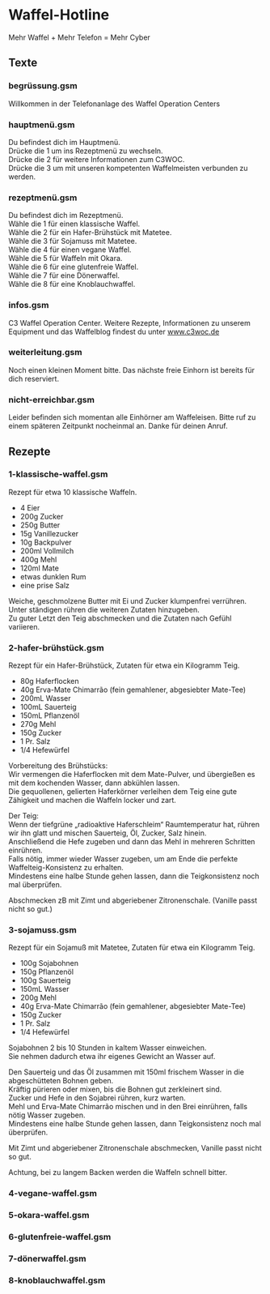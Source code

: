 # Waffel-Hotline
Mehr Waffel + Mehr Telefon = Mehr Cyber

## Texte

### begrüssung.gsm
Willkommen in der Telefonanlage des Waffel Operation Centers

### hauptmenü.gsm
Du befindest dich im Hauptmenü.  
Drücke die 1 um ins Rezeptmenü zu wechseln.  
Drücke die 2 für weitere Informationen zum C3WOC.  
Drücke die 3 um mit unseren kompetenten Waffelmeisten verbunden zu werden.  

### rezeptmenü.gsm
Du befindest dich im Rezeptmenü.  
Wähle die 1 für einen klassische Waffel.  
Wähle die 2 für ein Hafer-Brühstück mit Matetee.  
Wähle die 3 für Sojamuss mit Matetee.  
Wähle die 4 für einen vegane Waffel.  
Wähle die 5 für Waffeln mit Okara.  
Wähle die 6 für eine glutenfreie Waffel.  
Wähle die 7 für eine Dönerwaffel.  
Wähle die 8 für eine Knoblauchwaffel.  

### infos.gsm
C3 Waffel Operation Center. Weitere Rezepte, Informationen zu unserem Equipment und das Waffelblog findest du unter www.c3woc.de

### weiterleitung.gsm
Noch einen kleinen Moment bitte. Das nächste freie Einhorn ist bereits für dich reserviert.

### nicht-erreichbar.gsm
Leider befinden sich momentan alle Einhörner am Waffeleisen. Bitte ruf zu einem späteren Zeitpunkt nocheinmal an. Danke für deinen Anruf.

## Rezepte

### 1-klassische-waffel.gsm

Rezept für etwa 10 klassische Waffeln.

- 4 Eier
- 200g Zucker
- 250g Butter
- 15g Vanillezucker
- 10g Backpulver
- 200ml Vollmilch
- 400g Mehl
- 120ml Mate
- etwas dunklen Rum
- eine prise Salz

Weiche, geschmolzene Butter mit Ei und Zucker klumpenfrei verrühren.  
Unter ständigen rühren die weiteren Zutaten hinzugeben.  
Zu guter Letzt den Teig abschmecken und die Zutaten nach Gefühl variieren.  

### 2-hafer-brühstück.gsm

Rezept für ein Hafer-Brühstück, Zutaten für etwa ein Kilogramm Teig.

- 80g Haferflocken
- 40g Erva-Mate Chimarrão (fein gemahlener, abgesiebter Mate-Tee)
- 200mL Wasser
- 100mL Sauerteig
- 150mL Pflanzenöl
- 270g Mehl
- 150g Zucker
- 1 Pr. Salz
- 1/4 Hefewürfel

Vorbereitung des Brühstücks:  
Wir vermengen die Haferflocken mit dem Mate-Pulver, und übergießen es mit dem kochenden Wasser, dann abkühlen lassen.  
Die gequollenen, gelierten Haferkörner verleihen dem Teig eine gute Zähigkeit und machen die Waffeln locker und zart.  

Der Teig:   
Wenn der tiefgrüne „radioaktive Haferschleim“ Raumtemperatur hat, rühren wir ihn glatt und mischen Sauerteig, Öl, Zucker, Salz hinein.  
Anschließend die Hefe zugeben und dann das Mehl in mehreren Schritten einrühren.  
Falls nötig, immer wieder Wasser zugeben, um am Ende die perfekte Waffelteig-Konsistenz zu erhalten.  
Mindestens eine halbe Stunde gehen lassen, dann die Teigkonsistenz noch mal überprüfen.  

Abschmecken zB mit Zimt und abgeriebener Zitronenschale. (Vanille passt nicht so gut.)  

### 3-sojamuss.gsm

Rezept für ein Sojamuß mit Matetee, Zutaten für etwa ein Kilogramm Teig.

- 100g Sojabohnen
- 150g Pflanzenöl
- 100g Sauerteig
- 150mL Wasser
- 200g Mehl
- 40g Erva-Mate Chimarrão (fein gemahlener, abgesiebter Mate-Tee)
- 150g Zucker
- 1 Pr. Salz
- 1/4 Hefewürfel

Sojabohnen 2 bis 10 Stunden in kaltem Wasser einweichen.  
Sie nehmen dadurch etwa ihr eigenes Gewicht an Wasser auf.  

Den Sauerteig und das Öl zusammen mit 150ml frischem Wasser in die abgeschütteten Bohnen geben.  
Kräftig pürieren oder mixen, bis die Bohnen gut zerkleinert sind.  
Zucker und Hefe in den Sojabrei rühren, kurz warten.  
Mehl und Erva-Mate Chimarrão mischen und in den Brei einrühren, falls nötig Wasser zugeben.  
Mindestens eine halbe Stunde gehen lassen, dann Teigkonsistenz noch mal überprüfen.  

Mit Zimt und abgeriebener Zitronenschale abschmecken, Vanille passt nicht so gut.  

Achtung, bei zu langem Backen werden die Waffeln schnell bitter.  

### 4-vegane-waffel.gsm

### 5-okara-waffel.gsm

### 6-glutenfreie-waffel.gsm

### 7-dönerwaffel.gsm

### 8-knoblauchwaffel.gsm
